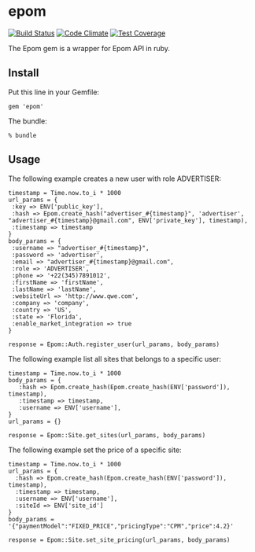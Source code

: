 # epom

[![Build Status](https://semaphoreci.com/api/v1/projects/fbca0f2d-ea53-428e-a910-3050d1c2af78/360534/shields_badge.svg)](https://semaphoreci.com/cmgver/epom)
[![Code Climate](https://codeclimate.com/repos/54eb90386956804fe6003401/badges/7a524fd655323e4dcd8f/gpa.svg)](https://codeclimate.com/repos/54eb90386956804fe6003401/feed)
[![Test Coverage](https://codeclimate.com/repos/54eb90386956804fe6003401/badges/7a524fd655323e4dcd8f/coverage.svg)](https://codeclimate.com/repos/54eb90386956804fe6003401/coverage)

The Epom gem is a wrapper for Epom API in ruby.


## Install

Put this line in your Gemfile:

`gem 'epom'`

The bundle:

`% bundle`

## Usage

The following example creates a new user with role ADVERTISER:
 ```
timestamp = Time.now.to_i * 1000
url_params = {
  :key => ENV['public_key'],
  :hash => Epom.create_hash("advertiser_#{timestamp}", 'advertiser', "advertiser_#{timestamp}@gmail.com", ENV['private_key'], timestamp),
  :timestamp => timestamp
}
body_params = {      
  :username => "advertiser_#{timestamp}",
  :password => 'advertiser',
  :email => "advertiser_#{timestamp}@gmail.com",
  :role => 'ADVERTISER',
  :phone => '+22(345)7891012',
  :firstName => 'firstName',
  :lastName => 'lastName',
  :websiteUrl => 'http://www.qwe.com',
  :company => 'company',
  :country => 'US',
  :state => 'Florida',
  :enable_market_integration => true
}

response = Epom::Auth.register_user(url_params, body_params)
 ```

 The following example list all sites that belongs to a specific user:
 ```
timestamp = Time.now.to_i * 1000
body_params = {
	:hash => Epom.create_hash(Epom.create_hash(ENV['password']), timestamp),
	:timestamp => timestamp, 
	:username => ENV['username'],
}
url_params = {}

response = Epom::Site.get_sites(url_params, body_params)
```

The following example set the price of a specific site:
```
timestamp = Time.now.to_i * 1000
url_params = {
  :hash => Epom.create_hash(Epom.create_hash(ENV['password']), timestamp),
  :timestamp => timestamp, 
  :username => ENV['username'],
  :siteId => ENV['site_id']
}
body_params = '{"paymentModel":"FIXED_PRICE","pricingType":"CPM","price":4.2}'

response = Epom::Site.set_site_pricing(url_params, body_params)
```